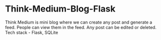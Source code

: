 # Think-Medium-Blog-Flask
Think Medium is mini blog where we can create any post and generate a feed. People can view them in the feed. Any post can be edited or deleted. Tech stack  - Flask, SQLite
